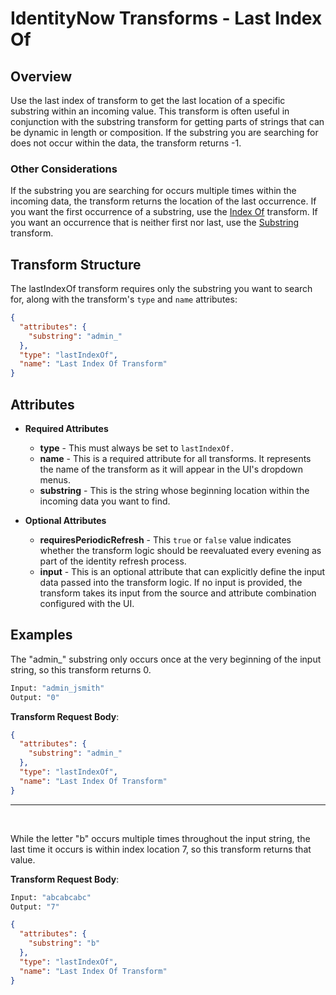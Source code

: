 # IdentityNow Transforms - Last Index Of

## Overview

Use the last index of transform to get the last location of a specific substring within an incoming value. This transform is often useful in conjunction with the substring transform for getting parts of strings that can be dynamic in length or composition. If the substring you are searching for does not occur within the data, the transform returns -1.

### Other Considerations

If the substring you are searching for occurs multiple times within the incoming data, the transform returns the location of the last occurrence. If you want the first occurrence of a substring, use the [Index Of](./index_of.md) transform. If you want an occurrence that is neither first nor last, use the [Substring](./substring.md) transform.

## Transform Structure

The lastIndexOf transform requires only the substring you want to search for, along with the transform's `type` and `name` attributes:

```json
{
  "attributes": {
    "substring": "admin_"
  },
  "type": "lastIndexOf",
  "name": "Last Index Of Transform"
}
```

## Attributes

- **Required Attributes**
  - **type** - This must always be set to `lastIndexOf.`
  - **name** - This is a required attribute for all transforms. It represents the name of the transform as it will appear in the UI's dropdown menus.
  - **substring** - This is the string whose beginning location within the incoming data you want to find.

- **Optional Attributes**
  - **requiresPeriodicRefresh** - This `true` or `false` value indicates whether the transform logic should be reevaluated every evening as part of the identity refresh process.
  - **input** - This is an optional attribute that can explicitly define the input data passed into the transform logic. If no input is provided, the transform takes its input from the source and attribute combination configured with the UI.

## Examples

The "admin_" substring only occurs once at the very beginning of the input string, so this transform returns 0.

```bash
Input: "admin_jsmith"
Output: "0"
```

**Transform Request Body**:

```json
{
  "attributes": {
    "substring": "admin_"
  },
  "type": "lastIndexOf",
  "name": "Last Index Of Transform"
}
```

---

<p>&nbsp;</p>

While the letter "b" occurs multiple times throughout the input string, the last time it occurs is within index location 7, so this transform returns that value.

**Transform Request Body**:

```bash
Input: "abcabcabc"
Output: "7"
```

```json
{
  "attributes": {
    "substring": "b"
  },
  "type": "lastIndexOf",
  "name": "Last Index Of Transform"
}
```
